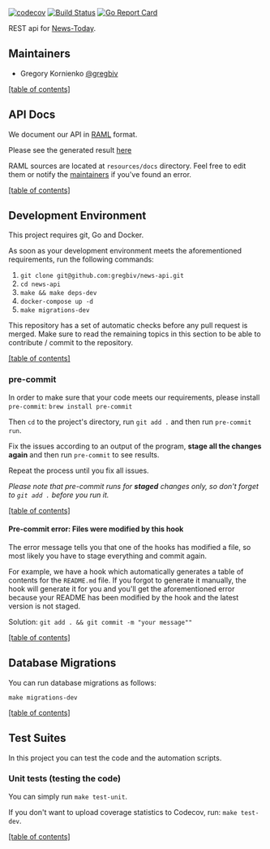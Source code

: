 [![codecov](https://codecov.io/gh/gregbiv/news-api/branch/master/graph/badge.svg)](https://codecov.io/gh/gregbiv/news-api)
[![Build Status](https://travis-ci.org/gregbiv/news-api.svg?branch=master)](https://travis-ci.org/gregbiv/news-api)
[![Go Report Card](https://goreportcard.com/badge/github.com/gregbiv/news-api)](https://goreportcard.com/report/github.com/gregbiv/news-api)

REST api for [News-Today](https://github.com/gregbiv/news-today).

## Maintainers

* Gregory Kornienko [@gregbiv](https://github.com/gregbiv)

[[table of contents]](#table-of-contents)

## API Docs

We document our API in [RAML](https://raml.org) format.

Please see the generated result [here](https://news-api.kornienko.site/docs/api.html)

RAML sources are located at `resources/docs` directory.
Feel free to edit them or notify the [maintainers](#maintainers) if you've found an error.

[[table of contents]](#table-of-contents)

## Development Environment

This project requires git, Go and Docker.

As soon as your development environment meets the aforementioned requirements, run the following commands:

1. `git clone git@github.com:gregbiv/news-api.git`
2. `cd news-api`
3. `make && make deps-dev`
4. `docker-compose up -d`
5. `make migrations-dev`

This repository has a set of automatic checks before any pull request is merged.
Make sure to read the remaining topics in this section to be able to contribute / commit to the repository.

[[table of contents]](#table-of-contents)

### pre-commit

In order to make sure that your code meets our requirements, please install `pre-commit`:
`brew install pre-commit`

Then `cd` to the project's directory, run `git add .` and then run `pre-commit run`.

Fix the issues according to an output of the program, **stage all the changes again** and then run `pre-commit` to see results.

Repeat the process until you fix all issues.

_Please note that pre-commit runs for **staged** changes only, so don't forget to `git add .` before you run it._

[[table of contents]](#table-of-contents)

#### Pre-commit error: Files were modified by this hook

The error message tells you that one of the hooks has modified a file, so most likely you have to stage everything and commit again.

For example, we have a hook which automatically generates a table of contents for the `README.md` file.
If you forgot to generate it manually, the hook will generate it for you and you'll get the aforementioned error because your README has been modified by the hook and the latest version is not staged.

Solution: `git add . && git commit -m "your message""`

[[table of contents]](#table-of-contents)

## Database Migrations

You can run database migrations as follows:

`make migrations-dev`

[[table of contents]](#table-of-contents)

## Test Suites

In this project you can test the code and the automation scripts.

### Unit tests (testing the code)

You can simply run `make test-unit`.

If you don't want to upload coverage statistics to Codecov, run: `make test-dev`.

[[table of contents]](#table-of-contents)
